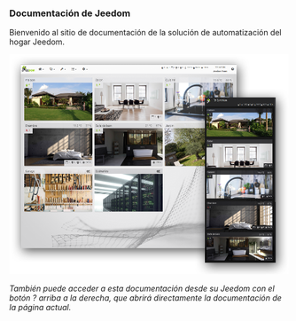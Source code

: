 ### Documentación de Jeedom

Bienvenido al sitio de documentación de la solución de automatización del hogar Jeedom.

![Présentation](../img/img_home.png)

*También puede acceder a esta documentación desde su Jeedom con el botón ? arriba a la derecha, que abrirá directamente la documentación de la página actual.*